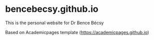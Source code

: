 # bencebecsy.github.io
This is the personal website for Dr Bence Bécsy

Based on Academicpages template (https://academicpages.github.io)
